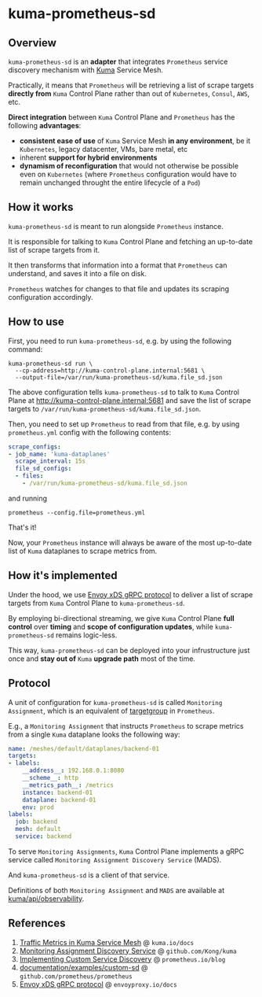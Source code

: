 # kuma-prometheus-sd

## Overview

`kuma-prometheus-sd` is an **adapter** that integrates `Prometheus` service discovery mechanism with [Kuma](https://kuma.io) Service Mesh.

Practically, it means that `Prometheus` will be retrieving a list of scrape targets **directly from** `Kuma` Control Plane rather than out of `Kubernetes`, `Consul`, `AWS`, etc.

**Direct integration** between `Kuma` Control Plane and `Prometheus` has the following **advantages**:
* **consistent ease of use** of `Kuma` Service Mesh **in any environment**, be it `Kubernetes`, legacy datacenter, VMs, bare metal, etc
* inherent **support for hybrid environments**
* **dynamism of reconfiguration** that would not otherwise be possible even on `Kubernetes` (where `Prometheus` configuration would have to remain unchanged throught the entire lifecycle of a `Pod`)

## How it works

`kuma-prometheus-sd` is meant to run alongside `Prometheus` instance.

It is responsible for talking to `Kuma` Control Plane and fetching an up-to-date list of scrape targets from it.

It then transforms that information into a format that `Prometheus` can understand, and saves it into a file on disk.

`Prometheus` watches for changes to that file and updates its scraping configuration accordingly.

## How to use

First, you need to run `kuma-prometheus-sd`, e.g. by using the following command:

```shell
kuma-prometheus-sd run \
  --cp-address=http://kuma-control-plane.internal:5681 \
  --output-file=/var/run/kuma-prometheus-sd/kuma.file_sd.json
```

The above configuration tells `kuma-prometheus-sd` to talk to `Kuma` Control Plane at http://kuma-control-plane.internal:5681 and save the list of scrape targets to `/var/run/kuma-prometheus-sd/kuma.file_sd.json`.

Then, you need to set up `Prometheus` to read from that file, e.g. by using `prometheus.yml` config with the following contents:

```yaml
scrape_configs:
- job_name: 'kuma-dataplanes'
  scrape_interval: 15s
  file_sd_configs:
  - files:
    - /var/run/kuma-prometheus-sd/kuma.file_sd.json
```

and running

```shell
prometheus --config.file=prometheus.yml
```

That's it!

Now, your `Prometheus` instance will always be aware of the most up-to-date list of `Kuma` dataplanes to scrape metrics from.

## How it's implemented

Under the hood, we use [Envoy xDS gRPC protocol](https://www.envoyproxy.io/docs/envoy/latest/api-docs/xds_protocol) to deliver a list of scrape targets from `Kuma` Control Plane to `kuma-prometheus-sd`.

By employing bi-directional streaming, we give `Kuma` Control Plane  **full control** over **timing** and **scope of configuration updates**, while `kuma-prometheus-sd` remains logic-less.

This way, `kuma-prometheus-sd` can be deployed into your infrustructure just once and **stay out of** `Kuma` **upgrade path** most of the time.

## Protocol

A unit of configuration for `kuma-prometheus-sd` is called `Monitoring Assignment`, which is an equivalent of [targetgroup](https://github.com/prometheus/prometheus/blob/master/discovery/targetgroup/targetgroup.go) in `Prometheus`.

E.g., a `Monitoring Assignment` that instructs `Prometheus` to scrape metrics from a single `Kuma` dataplane looks the following way:

```yaml
name: /meshes/default/dataplanes/backend-01
targets:
- labels:
    __address__: 192.168.0.1:8080
    __scheme__: http
    __metrics_path__: /metrics
    instance: backend-01
    dataplane: backend-01
    env: prod
labels:
  job: backend
  mesh: default
  service: backend
```

To serve `Monitoring Assignments`, `Kuma` Control Plane implements a gRPC service called `Monitoring Assignment Discovery Service` (MADS).

And `kuma-prometheus-sd` is a client of that service.

Definitions of both `Monitoring Assignment` and `MADS` are available at [kuma/api/observability](https://github.com/Kong/kuma/blob/master/api/observability/v1alpha1/mads.proto).

## References

1. [Traffic Metrics in Kuma Service Mesh](https://kuma.io/docs/latest/policies/#traffic-route) @ `kuma.io/docs`
2. [Monitoring Assignment Discovery Service](https://github.com/Kong/kuma/blob/master/api/observability/v1alpha1/mads.proto) @ `github.com/Kong/kuma`
3. [Implementing Custom Service Discovery](https://prometheus.io/blog/2018/07/05/implementing-custom-sd/) @ `prometheus.io/blog`
4. [documentation/examples/custom-sd](https://github.com/prometheus/prometheus/tree/master/documentation/examples/custom-sd) @ `github.com/prometheus/prometheus`
5. [Envoy xDS gRPC protocol](https://www.envoyproxy.io/docs/envoy/latest/api-docs/xds_protocol) @ `envoyproxy.io/docs`
